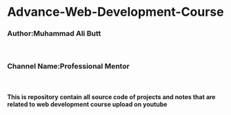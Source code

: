 # Advance-Web-Development-Course 
<h3>Author:Muhammad Ali Butt</h3>  <br>
<h3>Channel Name:Professional Mentor</h3> <br>

<h4>This is repository contain all source code of projects and notes that are related to web development course upload on youtube</h4>  
